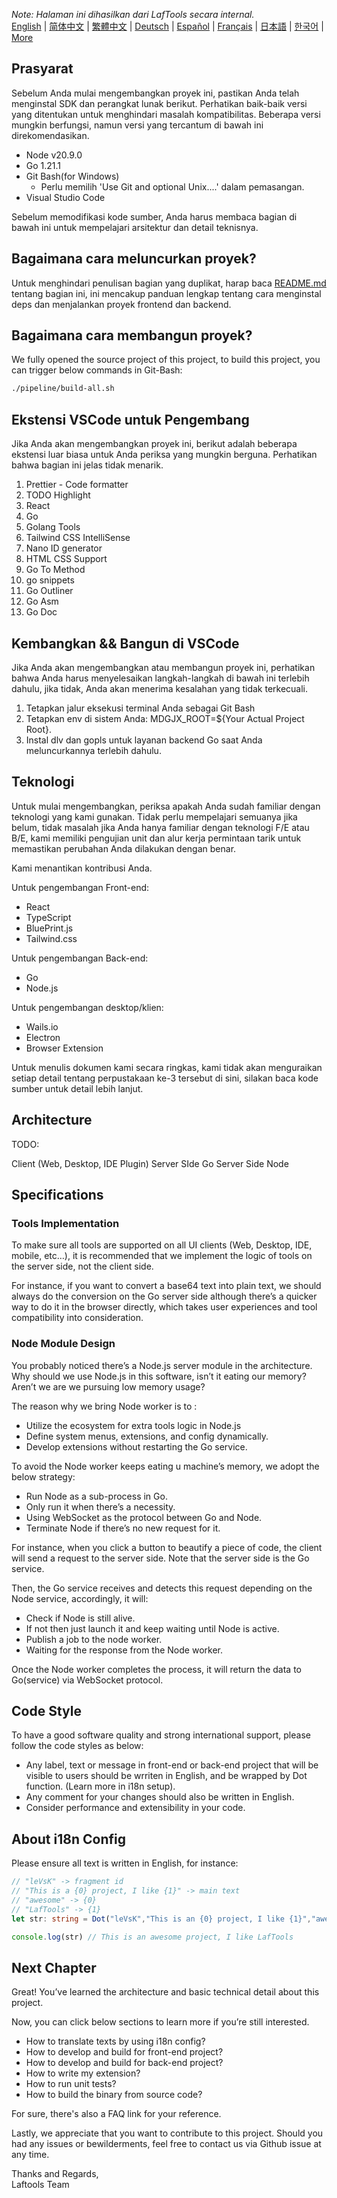 <i>Note: Halaman ini dihasilkan dari LafTools secara internal.</i> <br/> [English](/docs/en_US/CONTRIBUTION.md)  |  [简体中文](/docs/zh_CN/CONTRIBUTION.md)  |  [繁體中文](/docs/zh_HK/CONTRIBUTION.md)  |  [Deutsch](/docs/de/CONTRIBUTION.md)  |  [Español](/docs/es/CONTRIBUTION.md)  |  [Français](/docs/fr/CONTRIBUTION.md)  |  [日本語](/docs/ja/CONTRIBUTION.md)  |  [한국어](/docs/ko/CONTRIBUTION.md) | [More](/docs/) <br/>

## Prasyarat

Sebelum Anda mulai mengembangkan proyek ini, pastikan Anda telah menginstal SDK dan perangkat lunak berikut. Perhatikan baik-baik versi yang ditentukan untuk menghindari masalah kompatibilitas. Beberapa versi mungkin berfungsi, namun versi yang tercantum di bawah ini direkomendasikan.

- Node v20.9.0
- Go 1.21.1
- Git Bash(for Windows)
  - Perlu memilih 'Use Git and optional Unix....' dalam pemasangan.
- Visual Studio Code

Sebelum memodifikasi kode sumber, Anda harus membaca bagian di bawah ini untuk mempelajari arsitektur dan detail teknisnya.

## Bagaimana cara meluncurkan proyek?

Untuk menghindari penulisan bagian yang duplikat, harap baca [README.md](../README.md) tentang bagian ini, ini mencakup panduan lengkap tentang cara menginstal deps dan menjalankan proyek frontend dan backend.

## Bagaimana cara membangun proyek?

We fully opened the source project of this project, to build this project, you can trigger below commands in Git-Bash:

```bash
./pipeline/build-all.sh
```

## Ekstensi VSCode untuk Pengembang

Jika Anda akan mengembangkan proyek ini, berikut adalah beberapa ekstensi luar biasa untuk Anda periksa yang mungkin berguna. Perhatikan bahwa bagian ini jelas tidak menarik.

1. Prettier - Code formatter
2. TODO Highlight
3. React
4. Go
5. Golang Tools
6. Tailwind CSS IntelliSense
7. Nano ID generator
8. HTML CSS Support
9. Go To Method
10. go snippets
11. Go Outliner
12. Go Asm
13. Go Doc

## Kembangkan && Bangun di VSCode

Jika Anda akan mengembangkan atau membangun proyek ini, perhatikan bahwa Anda harus menyelesaikan langkah-langkah di bawah ini terlebih dahulu, jika tidak, Anda akan menerima kesalahan yang tidak terkecuali.

1. Tetapkan jalur eksekusi terminal Anda sebagai Git Bash
2. Tetapkan env di sistem Anda: MDGJX_ROOT=${Your Actual Project Root}.
3. Instal dlv dan gopls untuk layanan backend Go saat Anda meluncurkannya terlebih dahulu.

## Teknologi

Untuk mulai mengembangkan, periksa apakah Anda sudah familiar dengan teknologi yang kami gunakan. Tidak perlu mempelajari semuanya jika belum, tidak masalah jika Anda hanya familiar dengan teknologi F/E atau B/E, kami memiliki pengujian unit dan alur kerja permintaan tarik untuk memastikan perubahan Anda dilakukan dengan benar.

Kami menantikan kontribusi Anda.

Untuk pengembangan Front-end:

- React
- TypeScript
- BluePrint.js
- Tailwind.css

Untuk pengembangan Back-end:

- Go
- Node.js

Untuk pengembangan desktop/klien:

- Wails.io
- Electron
- Browser Extension

Untuk menulis dokumen kami secara ringkas, kami tidak akan menguraikan setiap detail tentang perpustakaan ke-3 tersebut di sini, silakan baca kode sumber untuk detail lebih lanjut.

## Architecture

TODO:

Client (Web, Desktop, IDE Plugin)
<interact with>
Server SIde Go
<interact with>
Server Side Node

## Specifications

### Tools Implementation

To make sure all tools are supported on all UI clients (Web, Desktop, IDE, mobile, etc…), it is recommended that we implement the logic of tools on the server side, not the client side.

For instance, if you want to convert a base64 text into plain text, we should always do the conversion on the Go server side although there’s a quicker way to do it in the browser directly, which takes user experiences and tool compatibility into consideration.

### Node Module Design

You probably noticed there’s a Node.js server module in the architecture. Why should we use Node.js in this software, isn’t it eating our memory? Aren’t we are we pursuing low memory usage?

The reason why we bring Node worker is to :

- Utilize the ecosystem for extra tools logic in Node.js
- Define system menus, extensions, and config dynamically.
- Develop extensions without restarting the Go service.

To avoid the Node worker keeps eating u machine’s memory, we adopt the below strategy:

- Run Node as a sub-process in Go.
- Only run it when there’s a necessity.
- Using WebSocket as the protocol between Go and Node.
- Terminate Node if there’s no new request for it.

For instance, when you click a button to beautify a piece of code, the client will send a request to the server side. Note that the server side is the Go service.

Then, the Go service receives and detects this request depending on the Node service, accordingly, it will:

- Check if Node is still alive.
- If not then just launch it and keep waiting until Node is active.
- Publish a job to the node worker.
- Waiting for the response from the Node worker.

Once the Node worker completes the process, it will return the data to Go(service) via WebSocket protocol.

## Code Style

To have a good software quality and strong international support, please follow the code styles as below:

- Any label, text or message in front-end or back-end project that will be visible to users should be wrriten in English, and be wrapped by Dot function. (Learn more in i18n setup).
- Any comment for your changes should also be written in English.
- Consider performance and extensibility in your code.

## About i18n Config

Please ensure all text is written in English, for instance:

```Typescript
// "leVsK" -> fragment id
// "This is a {0} project, I like {1}" -> main text
// "awesome" -> {0}
// "LafTools" -> {1}
let str: string = Dot("leVsK","This is an {0} project, I like {1}","awesome","LafTools")

console.log(str) // This is an awesome project, I like LafTools
```

## Next Chapter

Great! You’ve learned the architecture and basic technical detail about this project.

Now, you can click below sections to learn more if you’re still interested.

- How to translate texts by using i18n config?
- How to develop and build for front-end project?
- How to develop and build for back-end project?
- How to write my extension?
- How to run unit tests?
- How to build the binary from source code?

For sure, there's also a FAQ link for your reference.

Lastly, we appreciate that you want to contribute to this project. Should you had any issues or bewilderments, feel free to contact us via Github issue at any time.

Thanks and Regards,  
Laftools Team
